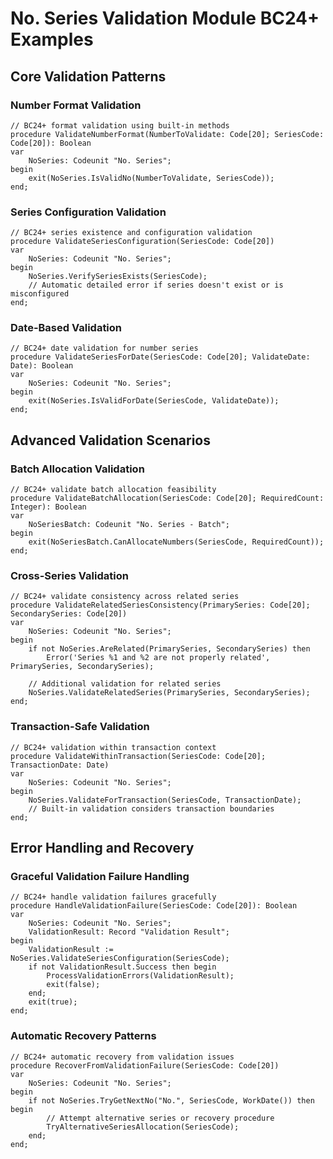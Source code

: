 # No. Series Validation Module BC24+ Examples

## Core Validation Patterns

### Number Format Validation
```al
// BC24+ format validation using built-in methods
procedure ValidateNumberFormat(NumberToValidate: Code[20]; SeriesCode: Code[20]): Boolean
var
    NoSeries: Codeunit "No. Series";
begin
    exit(NoSeries.IsValidNo(NumberToValidate, SeriesCode));
end;
```

### Series Configuration Validation
```al
// BC24+ series existence and configuration validation
procedure ValidateSeriesConfiguration(SeriesCode: Code[20])
var
    NoSeries: Codeunit "No. Series";
begin
    NoSeries.VerifySeriesExists(SeriesCode);
    // Automatic detailed error if series doesn't exist or is misconfigured
end;
```

### Date-Based Validation
```al
// BC24+ date validation for number series
procedure ValidateSeriesForDate(SeriesCode: Code[20]; ValidateDate: Date): Boolean
var
    NoSeries: Codeunit "No. Series";
begin
    exit(NoSeries.IsValidForDate(SeriesCode, ValidateDate));
end;
```

## Advanced Validation Scenarios

### Batch Allocation Validation
```al
// BC24+ validate batch allocation feasibility
procedure ValidateBatchAllocation(SeriesCode: Code[20]; RequiredCount: Integer): Boolean
var
    NoSeriesBatch: Codeunit "No. Series - Batch";
begin
    exit(NoSeriesBatch.CanAllocateNumbers(SeriesCode, RequiredCount));
end;
```

### Cross-Series Validation
```al
// BC24+ validate consistency across related series
procedure ValidateRelatedSeriesConsistency(PrimarySeries: Code[20]; SecondarySeries: Code[20])
var
    NoSeries: Codeunit "No. Series";
begin
    if not NoSeries.AreRelated(PrimarySeries, SecondarySeries) then
        Error('Series %1 and %2 are not properly related', PrimarySeries, SecondarySeries);

    // Additional validation for related series
    NoSeries.ValidateRelatedSeries(PrimarySeries, SecondarySeries);
end;
```

### Transaction-Safe Validation
```al
// BC24+ validation within transaction context
procedure ValidateWithinTransaction(SeriesCode: Code[20]; TransactionDate: Date)
var
    NoSeries: Codeunit "No. Series";
begin
    NoSeries.ValidateForTransaction(SeriesCode, TransactionDate);
    // Built-in validation considers transaction boundaries
end;
```

## Error Handling and Recovery

### Graceful Validation Failure Handling
```al
// BC24+ handle validation failures gracefully
procedure HandleValidationFailure(SeriesCode: Code[20]): Boolean
var
    NoSeries: Codeunit "No. Series";
    ValidationResult: Record "Validation Result";
begin
    ValidationResult := NoSeries.ValidateSeriesConfiguration(SeriesCode);
    if not ValidationResult.Success then begin
        ProcessValidationErrors(ValidationResult);
        exit(false);
    end;
    exit(true);
end;
```

### Automatic Recovery Patterns
```al
// BC24+ automatic recovery from validation issues
procedure RecoverFromValidationFailure(SeriesCode: Code[20])
var
    NoSeries: Codeunit "No. Series";
begin
    if not NoSeries.TryGetNextNo("No.", SeriesCode, WorkDate()) then begin
        // Attempt alternative series or recovery procedure
        TryAlternativeSeriesAllocation(SeriesCode);
    end;
end;
```